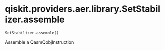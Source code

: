 # qiskit.providers.aer.library.SetStabilizer.assemble

`SetStabilizer.assemble()`

Assemble a QasmQobjInstruction
